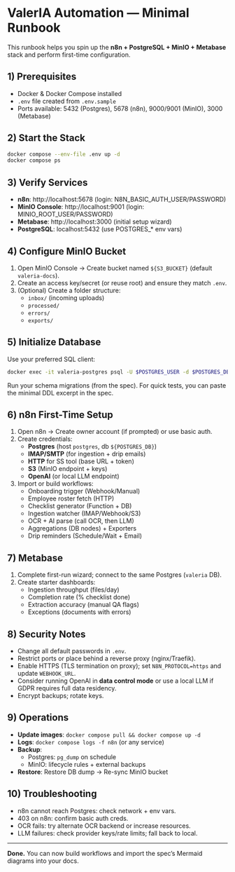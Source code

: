 # ValerIA Automation — Minimal Runbook

This runbook helps you spin up the **n8n + PostgreSQL + MinIO + Metabase** stack and perform first-time configuration.

## 1) Prerequisites
- Docker & Docker Compose installed
- `.env` file created from `.env.sample`
- Ports available: 5432 (Postgres), 5678 (n8n), 9000/9001 (MinIO), 3000 (Metabase)

## 2) Start the Stack
```bash
docker compose --env-file .env up -d
docker compose ps
```

## 3) Verify Services
- **n8n**: http://localhost:5678  (login: N8N_BASIC_AUTH_USER/PASSWORD)
- **MinIO Console**: http://localhost:9001  (login: MINIO_ROOT_USER/PASSWORD)
- **Metabase**: http://localhost:3000  (initial setup wizard)
- **PostgreSQL**: localhost:5432 (use POSTGRES_* env vars)

## 4) Configure MinIO Bucket
1. Open MinIO Console → Create bucket named `${S3_BUCKET}` (default `valeria-docs`).
2. Create an access key/secret (or reuse root) and ensure they match `.env`.
3. (Optional) Create a folder structure:
   - `inbox/` (incoming uploads)
   - `processed/`
   - `errors/`
   - `exports/`

## 5) Initialize Database
Use your preferred SQL client:
```bash
docker exec -it valeria-postgres psql -U $POSTGRES_USER -d $POSTGRES_DB
```
Run your schema migrations (from the spec). For quick tests, you can paste the minimal DDL excerpt in the spec.

## 6) n8n First-Time Setup
1. Open n8n → Create owner account (if prompted) or use basic auth.
2. Create credentials:
   - **Postgres** (host `postgres`, db `${POSTGRES_DB}`)
   - **IMAP/SMTP** (for ingestion + drip emails)
   - **HTTP** for SS tool (base URL + token)
   - **S3** (MinIO endpoint + keys)
   - **OpenAI** (or local LLM endpoint)
3. Import or build workflows:
   - Onboarding trigger (Webhook/Manual)
   - Employee roster fetch (HTTP)
   - Checklist generator (Function + DB)
   - Ingestion watcher (IMAP/Webhook/S3)
   - OCR + AI parse (call OCR, then LLM)
   - Aggregations (DB nodes) + Exporters
   - Drip reminders (Schedule/Wait + Email)

## 7) Metabase
1. Complete first-run wizard; connect to the same Postgres (`valeria` DB).
2. Create starter dashboards:
   - Ingestion throughput (files/day)
   - Completion rate (% checklist done)
   - Extraction accuracy (manual QA flags)
   - Exceptions (documents with errors)

## 8) Security Notes
- Change all default passwords in `.env`.
- Restrict ports or place behind a reverse proxy (nginx/Traefik).
- Enable HTTPS (TLS termination on proxy); set `N8N_PROTOCOL=https` and update `WEBHOOK_URL`.
- Consider running OpenAI in **data control mode** or use a local LLM if GDPR requires full data residency.
- Encrypt backups; rotate keys.

## 9) Operations
- **Update images**: `docker compose pull && docker compose up -d`
- **Logs**: `docker compose logs -f n8n` (or any service)
- **Backup**:
  - Postgres: `pg_dump` on schedule
  - MinIO: lifecycle rules + external backups
- **Restore**: Restore DB dump → Re-sync MinIO bucket

## 10) Troubleshooting
- n8n cannot reach Postgres: check network + env vars.
- 403 on n8n: confirm basic auth creds.
- OCR fails: try alternate OCR backend or increase resources.
- LLM failures: check provider keys/rate limits; fall back to local.

---

**Done.** You can now build workflows and import the spec’s Mermaid diagrams into your docs.
